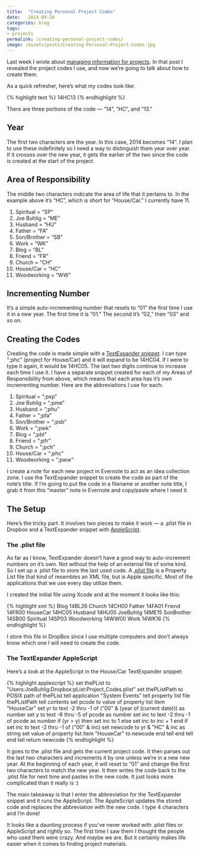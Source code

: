 ```yaml
---
title:  "Creating Personal Project Codes"
date:   2014-09-26
categories: blog
tags:
- projects
permalink: /creating-personal-project-codes/
image: /assets/posts/Creating-Personal-Project-Codes.jpg
---
```


Last week I wrote about [managing information for projects](http://joebuhlig.com/managing-project-information/). In that post I revealed the project codes I use, and now we’re going to talk about how to create them.

<!--more-->

As a quick refresher, here’s what my codes look like:

{% highlight text %}
14HC13
{% endhighlight %}

There are three portions of the code — “14”, “HC”, and “13."

## Year

The first two characters are the year. In this case, 2014 becomes “14”. I plan to use these indefinitely so I need a way to distinguish them year over year. If it crosses over the new year, it gets the earlier of the two since the code is created at the start of the project.

## Area of Responsibility

The middle two characters indicate the area of life that it pertains to. In the example above it’s “HC”, which is short for “House/Car." I currently have 11.

1.  Spiritual = “SP”
2.  Joe Buhlig = “ME”
3.  Husband = “HU”
4.  Father = “FA”
5.  Son/Brother = “SB”
6.  Work = “WK”
7.  Blog = “BL”
8.  Friend = “FR”
9.  Church = “CH”
10.  House/Car = “HC”
11.  Woodworking = “WW”

## Incrementing Number

It’s a simple auto-incrementing number that resets to “01” the first time I use it in a new year. The first time it is “01." The second it’s “02,” then “03" and so on.

## Creating the Codes

Creating the code is made simple with a [TextExpander snippet](http://joebuhlig.com/using-text-expander/). I can type ";phc” (project for House/Car) and it will expand to be 14HC04\. If I were to type it again, it would be 14HC05\. The last two digits continue to increase each time I use it. I have a separate snippet created for each of my Areas of Responsibility from above, which means that each area has it’s own incrementing number. Here are the abbreviations I use for each:

1.  Spiritual = “;psp”
2.  Joe Buhlig = “;pme”
3.  Husband = “;phu”
4.  Father = “;pfa”
5.  Son/Brother = “;psb”
6.  Work = “;pwk”
7.  Blog = “;pbl”
8.  Friend = “;pfr”
9.  Church = “;pch”
10.  House/Car = “;phc”
11.  Woodworking = “;pww”

I create a note for each new project in Evernote to act as an idea collection zone. I use the TextExpander snippet to create the code as part of the note’s title. If I’m going to put the code in a filename or another note title, I grab it from this “master” note in Evernote and copy/paste where I need it.

## The Setup

Here’s the tricky part. It involves two pieces to make it work — a .plist file in Dropbox and a TextExpander snippet with [AppleScript](http://en.wikipedia.org/wiki/AppleScript).

### The .plist file

As far as I know, TextExpander doesn’t have a good way to auto-increment numbers on it’s own. Not without the help of an external file of some kind. So I set up a .plist file to store the last used code. A [.plist file](http://en.wikipedia.org/wiki/Property_list) is a Property List file that kind of resembles an XML file, but is Apple specific. Most of the applications that we use every day utilize them.

I created the initial file using Xcode and at the moment it looks like this: 

{% highlight xml %}
<plist version="1.0">
  <dict>
    <key>Blog</key>
    <string>14BL26</string>
    <key>Church</key>
    <string>14CH00</string>
    <key>Father</key>
    <string>14FA01</string>
    <key>Friend</key>
    <string>14FR00</string>
    <key>HouseCar</key>
    <string>14HC05</string>
    <key>Husband</key>
    <string>14HU05</string>
    <key>JoeBuhlig</key>
    <string>14ME15</string>
    <key>SonBrother</key>
    <string>14SB00</string>
    <key>Spiritual</key>
    <string>14SP03</string>
    <key>Woodworking</key>
    <string>14WW00</string>
    <key>Work</key>
    <string>14WK16</string>
  </dict>
</plist>
{% endhighlight %}

I store this file in DropBox since I use multiple computers and don’t always know which one I will need to create the code.

### The TextExpander AppleScript

Here’s a look at the AppleScript in the House/Car TextExpander snippet:

{% highlight applescript %}
set thePList to "Users:JoeBuhlig:Dropbox:pList:Project_Codes.plist"
set thePListPath to POSIX path of thePList
tell application "System Events"
    tell property list file thePListPath
        tell contents
            set pcode to value of property list item "HouseCar"
            set yr to text -2 thru -1 of ("00" & (year of (current date))) as number
            set y to text -6 thru -5 of pcode as number
            set inc to text -2 thru -1 of pcode as number
            if (yr > y) then
                set inc to 1
            else
                set inc to inc + 1
            end if
            set inc to text -2 thru -1 of ("00" & inc)
            set newcode to yr & "HC" & inc as string
            set value of property list item "HouseCar" to newcode
        end tell
    end tell
end tell
return newcode
{% endhighlight %}

It goes to the .plist file and gets the current project code. It then parses out the last two characters and increments it by one unless we’re in a new new year. At the beginning of each year, it will reset to “01” and change the first two characters to match the new year. It then writes the code back to the .plist file for next time and pastes in the new code. It just looks more complicated than it really is :)

The main takeaway is that I enter the abbreviation for the TextExpander snippet and it runs the AppleScript. The AppleScript updates the stored code and replaces the abbreviation with the new code. I type 4 characters and I’m done!

It looks like a daunting process if you’ve never worked with .plist files or AppleScript and rightly so. The first time I saw them I thought the people who used them were crazy. And maybe we are. But it certainly makes life easier when it comes to finding project materials.